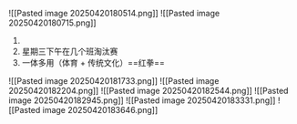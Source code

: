 ![[Pasted image 20250420180514.png]]
![[Pasted image 20250420180715.png]]

1. 
2. 星期三下午在几个班淘汰赛
3. 一体多用（体育 + 传统文化）==红拳==

![[Pasted image 20250420181733.png]]
![[Pasted image 20250420182204.png]]
![[Pasted image 20250420182544.png]]
![[Pasted image 20250420182945.png]]
![[Pasted image 20250420183331.png]]
![[Pasted image 20250420183646.png]]
